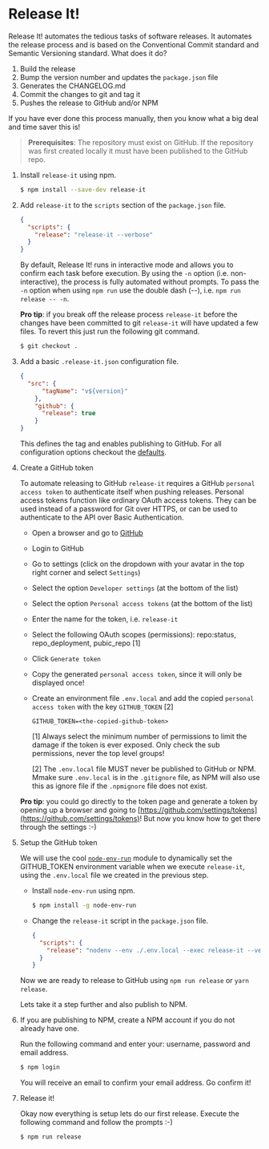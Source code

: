 # Release It!

Release It! automates the tedious tasks of software releases. It automates the release process and is based on the Conventional Commit standard and Semantic Versioning standard. What does it do?

1. Build the release
2. Bump the version number and updates the `package.json` file
3. Generates the CHANGELOG.md
4. Commit the changes to git and tag it
5. Pushes the release to GitHub and/or NPM

If you have ever done this process manually, then you know what a big deal and time saver this is!

> **Prerequisites**: The repository must exist on GitHub. If the repository was first created locally it must have been published to the GitHub repo. 

1. Install `release-it` using npm.

    ```bash
    $ npm install --save-dev release-it
    ```

2. Add `release-it` to the `scripts` section of the `package.json` file.

    ```json
    {
      "scripts": {
        "release": "release-it --verbose"
      }
    }
    ```
    
    By default, Release It! runs in interactive mode and allows you to confirm each task before execution. By using the `-n` option (i.e. non-interactive), the process is fully automated without prompts. To pass the `-n` option when using `npm run` use the double dash (--), i.e. `npm run release -- -n`.
    
    **Pro tip**: if you break off the release process `release-it` before the changes have been committed to git `release-it` will have updated a few files. To revert this just run the following git command.
    
    ```bash
    $ git checkout .
    ```

3. Add a basic `.release-it.json` configuration file.

    ```json
    {
      "src": {
          "tagName": "v${version}"
        },
        "github": {
          "release": true
        }
    }
    ```
    
    This defines the tag and enables publishing to GitHub. For all configuration options checkout the [defaults](https://github.com/webpro/release-it/blob/master/conf/release-it.json).

4. Create a GitHub token

    To automate releasing to GitHub `release-it` requires a GitHub `personal access token` to authenticate itself when pushing releases. Personal access tokens function like ordinary OAuth access tokens. They can be used instead of a password for Git over HTTPS, or can be used to authenticate to the API over Basic Authentication.

    - Open a browser and go to [GitHub](https://github.com)
    - Login to GitHub
    - Go to settings (click on the dropdown with your avatar in the top right corner and select `Settings`)
    - Select the option `Developer settings` (at the bottom of the list)
    - Select the option `Personal access tokens` (at the bottom of the list)
    - Enter the name for the token, i.e. `release-it`
    - Select the following OAuth scopes (permissions): repo:status, repo_deployment, pubic_repo [1]
    - Click `Generate token`
    - Copy the generated `personal access token`, since it will only be displayed once!
    - Create an environment file `.env.local` and add the copied `personal access token` with the key `GITHUB_TOKEN` [2]
    
        ```
        GITHUB_TOKEN=<the-copied-github-token>
        ```  
    
        [1] Always select the minimum number of permissions to limit the damage if the token is ever exposed. Only check the sub permissions, never the top level groups!
    
        [2] The `.env.local` file MUST never be published to GitHub or NPM. Mmake sure `.env.local` is in the `.gitignore` file, as NPM will also use this as ignore file if the `.npmignore` file does not exist.

    **Pro tip**: you could go directly to the token page and generate a token by opening up a browser and going to [https://github.com/settings/tokens](https://github.com/settings/tokens)! But now you know how to get there through the settings :-)
    
5. Setup the GitHub token

    We will use the cool [`node-env-run`](https://www.npmjs.com/package/node-env-run) module to dynamically set the GITHUB_TOKEN environment variable when we execute `release-it`, using the `.env.local` file we created in the previous step.
    
    - Install `node-env-run` using npm.
    
        ```bash
        $ npm install -g node-env-run
        ```

    - Change the `release-it` script in the `package.json` file.
    
        ```json
        {
          "scripts": {
            "release": "nodenv --env ./.env.local --exec release-it --verbose"
          }
        }
        ```

    Now we are ready to release to GitHub using `npm run release` or `yarn release`.
    
    Lets take it a step further and also publish to NPM.

6. If you are publishing to NPM, create a NPM account if you do not already have one.

    Run the following command and enter your: username, password and email address.

    ```bash
    $ npm login
    ```

    You will receive an email to confirm your email address. Go confirm it!
    
8. Release it!

    Okay now everything is setup lets do our first release. Execute the following command and follow the prompts :-)

    ```bash
    $ npm run release
    ```
